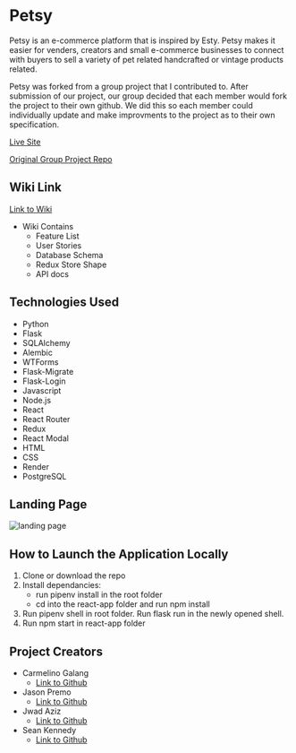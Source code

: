 # Petsy

Petsy is an e-commerce platform that is inspired by Esty. Petsy makes it easier for venders, creators and small e-commerce businesses to connect with buyers to sell a variety of pet related handcrafted or vintage products related.

Petsy was forked from a group project that I contributed to. After submission of our project, our group decided that each member would fork the project to their own github. We did this so each member could individually update and make improvments to the project as to their own specification.

[Live Site](https://petsy-aa.onrender.com/)


[Original Group Project Repo](https://github.com/jhpremo/Petsy-group-project)


## Wiki Link
[Link to Wiki](https://github.com/cgalang9/Petsy)
* Wiki Contains
   * Feature List
   * User Stories
   * Database Schema
   * Redux Store Shape
   * API docs


## Technologies Used
* Python
* Flask
* SQLAlchemy
* Alembic
* WTForms
* Flask-Migrate
* Flask-Login
* Javascript
* Node.js
* React
* React Router
* Redux
* React Modal
* HTML
* CSS
* Render
* PostgreSQL


## Landing Page
![landing page](./landing-page.png)


##  How to Launch the Application Locally
1. Clone or download the repo
2. Install dependancies:
     * run pipenv install in the root folder
     * cd into the react-app folder and run npm install
3. Run pipenv shell in root folder. Run flask run in the newly opened shell.
4. Run npm start in react-app folder


## Project Creators
* Carmelino Galang
   * [Link to Github](https://github.com/cgalang9)
* Jason Premo
   * [Link to Github](https://github.com/jhpremo)
* Jwad Aziz
   * [Link to Github](https://github.com/jwad96)
* Sean Kennedy
   * [Link to Github](https://github.com/DevSPK)
